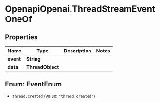 # OpenapiOpenai.ThreadStreamEventOneOf

## Properties

Name | Type | Description | Notes
------------ | ------------- | ------------- | -------------
**event** | **String** |  | 
**data** | [**ThreadObject**](ThreadObject.md) |  | 



## Enum: EventEnum


* `thread.created` (value: `"thread.created"`)




